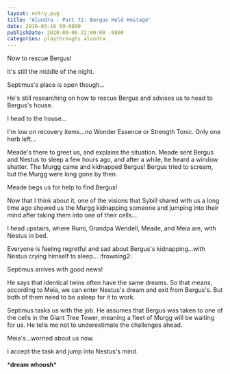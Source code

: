 ```yaml
---
layout: entry.pug
title: "Alundra - Part 72: Bergus Held Hostage"
date: 2016-03-16 09-0800
publishDate: 2020-09-06 22:00:00 -0800
categories: playthroughs alundra
---
```


Now to rescue Bergus!

It's still the middle of the night.

Septimus's place is open though...

He's still researching on how to rescue Bergus and advises us to head to Bergus's house.

I head to the house...

I'm low on recovery items...no Wonder Essence or Strength Tonic. Only one herb left...

Meade's there to greet us, and explains the situation. Meade sent Bergus and Nestus to sleep a few hours ago, and after a while, he heard a window shatter. The Murgg came and kidnapped Bergus! Bergus tried to scream, but the Murgg were long gone by then.

Meade begs us for help to find Bergus!

Now that I think about it, one of the visions that Sybill shared with us a long time ago showed us the Murgg kidnapping someone and jumping into their mind after taking them into one of their cells...

I head upstairs, where Rumi, Grandpa Wendell, Meade, and Meia are, with Nestus in bed.

Everyone is feeling regretful and sad about Bergus's kidnapping...with Nestus crying himself to sleep... :frowning2:

Septimus arrives with good news!

He says that identical twins often have the same dreams. So that means, according to Meia, we can enter Nestus's dream and exit from Bergus's. But both of them need to be asleep for it to work.

Septimus tasks us with the job. He assumes that Bergus was taken to one of the cells in the Giant Tree Tower, meaning a fleet of Murgg will be waiting for us. He tells me not to underestimate the challenges ahead.

Meia's...worried about us now.

I accept the task and jump into Nestus's mind.

\***dream whoosh**\*